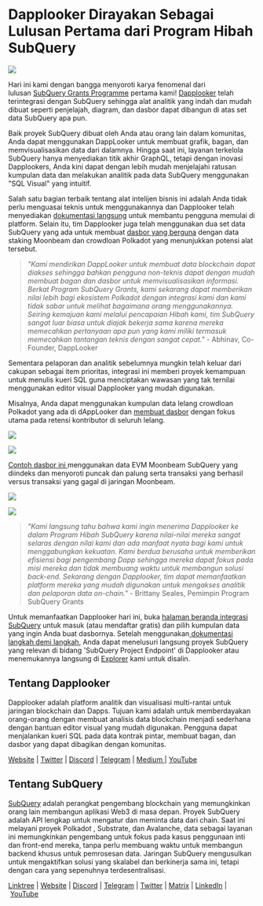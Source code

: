 # Dapplooker Dirayakan Sebagai Lulusan Pertama dari Program Hibah SubQuery

![](https://miro.medium.com/max/700/0*m7loo6ZhFd_UrPtG)

Hari ini kami dengan bangga menyoroti karya fenomenal dari lulusan [SubQuery Grants Programme](https://subquery.network/grants) pertama kami! [Dapplooker](https://dapplooker.com/) telah terintegrasi dengan SubQuery sehingga alat analitik yang indah dan mudah dibuat seperti penjelajah, diagram, dan dasbor dapat dibangun di atas set data SubQuery apa pun.

Baik proyek SubQuery dibuat oleh Anda atau orang lain dalam komunitas, Anda dapat menggunakan DappLooker untuk membuat grafik, bagan, dan memvisualisasikan data dari dalamnya. Hingga saat ini, layanan terkelola SubQuery hanya menyediakan titik akhir GraphQL, tetapi dengan inovasi Dapplookers, Anda kini dapat dengan lebih mudah menjelajahi ratusan kumpulan data dan melakukan analitik pada data SubQuery menggunakan "SQL Visual" yang intuitif.

Salah satu bagian terbaik tentang alat intelijen bisnis ini adalah Anda tidak perlu menguasai teknis untuk menggunakannya dan Dapplooker telah menyediakan [dokumentasi langsung](https://dapplooker.notion.site/SubQuery-55e159ee37ff453b9a278be0efbe319e) untuk membantu pengguna memulai di platform. Selain itu, tim Dapplooker juga telah menggunakan dua set data SubQuery yang ada untuk membuat [dasbor yang berguna](https://dapplooker.com/category/subquery?type=dashboard) dengan data staking Moonbeam dan crowdloan Polkadot yang menunjukkan potensi alat tersebut.

> _"Kami mendirikan DappLooker untuk membuat data blockchain dapat diakses sehingga bahkan pengguna non-teknis dapat dengan mudah membuat bagan dan dasbor untuk memvisualisasikan informasi. Berkat Program SubQuery Grants, kami sekarang dapat memberikan nilai lebih bagi ekosistem Polkadot dengan integrasi kami dan kami tidak sabar untuk melihat bagaimana orang menggunakannya. Seiring kemajuan kami melalui pencapaian Hibah kami, tim SubQuery sangat luar biasa untuk diajak bekerja sama karena mereka memecahkan pertanyaan apa pun yang kami miliki termasuk memecahkan tantangan teknis dengan sangat cepat."_ - Abhinav, Co-Founder, DappLooker

Sementara pelaporan dan analitik sebelumnya mungkin telah keluar dari cakupan sebagai item prioritas, integrasi ini memberi proyek kemampuan untuk menulis kueri SQL guna menciptakan wawasan yang tak ternilai menggunakan editor visual Dapplooker yang mudah digunakan.

Misalnya, Anda dapat menggunakan kumpulan data lelang crowdloan Polkadot yang ada di dAppLooker dan [membuat dasbor](https://dapplooker.com/dapp/polkadot-auctions-and-crowdloans-120113?network=subquery&category=subquery&type=dashboard&udid=0) dengan fokus utama pada retensi kontributor di seluruh lelang.

![](https://miro.medium.com/max/700/0*IWuAPhPOqiGOFkc-)

![](https://miro.medium.com/max/700/0*Ajx_bTmMcRBuTB_z)

[Contoh dasbor ini ](https://dapplooker.com/dapp/subquery-moonbeam-120116?network=subquery&category=subquery&type=dashboard&udid=0)menggunakan data EVM Moonbeam SubQuery yang diindeks dan menyoroti puncak dan palung serta transaksi yang berhasil versus transaksi yang gagal di jaringan Moonbeam.

![](https://miro.medium.com/max/700/0*CPmeF30Kwwj0DbC6)

![](https://miro.medium.com/max/700/0*ofrjdSerY8_8DV-Q)

> _"Kami langsung tahu bahwa kami ingin menerima Dapplooker ke dalam Program Hibah SubQuery karena nilai-nilai mereka sangat selaras dengan nilai kami dan ada manfaat nyata bagi kami untuk menggabungkan kekuatan. Kami berdua berusaha untuk memberikan efisiensi bagi pengembang Dapp sehingga mereka dapat fokus pada misi mereka dan tidak membuang waktu untuk membangun solusi back-end. Sekarang dengan Dapplooker, tim dapat memanfaatkan platform mereka yang mudah digunakan untuk mengakses analitik dan pelaporan data on-chain."_ - Brittany Seales, Pemimpin Program SubQuery Grants

Untuk memanfaatkan Dapplooker hari ini, buka [halaman beranda integrasi SubQuery](https://dapplooker.com/integration/subquery) untuk masuk (atau mendaftar gratis) dan pilih kumpulan data yang ingin Anda buat dasbornya. Setelah menggunakan[ dokumentasi langkah demi langkah](https://dapplooker.notion.site/SubQuery-55e159ee37ff453b9a278be0efbe319e), Anda dapat menelusuri langsung proyek SubQuery yang relevan di bidang 'SubQuery Project Endpoint' di Dapplooker atau menemukannya langsung di [Explorer](https://explorer.subquery.network/) kami untuk disalin.

## Tentang Dapplooker

Dapplooker adalah platform analitik dan visualisasi multi-rantai untuk jaringan blockchain dan Dapps. Tujuan kami adalah untuk memberdayakan orang-orang dengan membuat analisis data blockchain menjadi sederhana dengan bantuan editor visual yang mudah digunakan. Pengguna dapat menjalankan kueri SQL pada data kontrak pintar, membuat bagan, dan dasbor yang dapat dibagikan dengan komunitas.

[Website](https://dapplooker.com/) | [Twitter](https://twitter.com/dapplooker) | [Discord](https://dapplooker.com/community) | [Telegram](https://t.me/dapplooker) | [Medium ](https://dapplooker.medium.com/)| [YouTube](https://www.youtube.com/channel/UC1KJmtb3UhnWSN_sDv71_fg)

## Tentang SubQuery

[SubQuery](https://subquery.network/) adalah perangkat pengembang blockchain yang memungkinkan orang lain membangun aplikasi Web3 di masa depan. Proyek SubQuery adalah API lengkap untuk mengatur dan meminta data dari chain. Saat ini melayani proyek Polkadot , Substrate, dan Avalanche, data sebagai layanan ini memungkinkan pengembang untuk fokus pada kasus penggunaan inti dan front-end mereka, tanpa perlu membuang waktu untuk membangun backend khusus untuk pemrosesan data. Jaringan SubQuery mengusulkan untuk mengaktifkan solusi yang skalabel dan berkinerja sama ini, tetapi dengan cara yang sepenuhnya terdesentralisasi.

[Linktree](https://linktr.ee/subquerynetwork) | [Website](https://subquery.network/) | [Discord](https://discord.com/invite/78zg8aBSMG) | [Telegram](https://t.me/subquerynetwork) | [Twitter](https://twitter.com/subquerynetwork) | [Matrix](https://matrix.to/#/#subquery:matrix.org) | [LinkedIn](https://www.linkedin.com/company/subquery) | [YouTube](https://www.youtube.com/channel/UCi1a6NUUjegcLHDFLr7CqLw)

